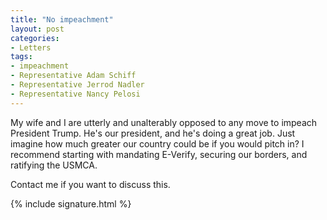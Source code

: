 ```yaml
---
title: "No impeachment"
layout: post
categories:
- Letters
tags:
- impeachment
- Representative Adam Schiff
- Representative Jerrod Nadler
- Representative Nancy Pelosi
---
```


My wife and I are utterly and unalterably opposed to any move to impeach President Trump. He's our president, and he's doing a great job. Just imagine how much greater our country could be if you would pitch in? I recommend starting with mandating E-Verify, securing our borders, and ratifying the USMCA.

Contact me if you want to discuss this.

{% include signature.html %}
